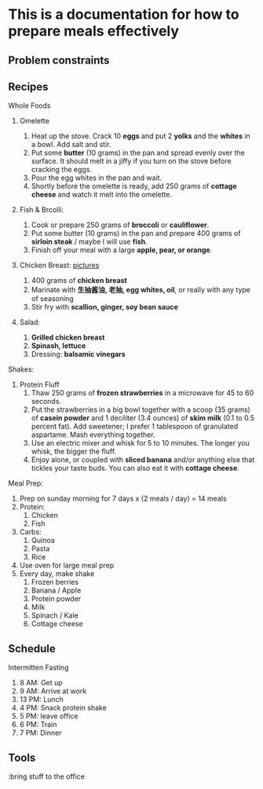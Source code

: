 # This is a documentation for how to prepare meals effectively
## Problem constraints
## Recipes
Whole Foods

1. Omelette
    1. Heat up the stove. Crack 10 **eggs** and put 2 **yolks** and the **whites** in a bowl. Add salt and stir.
     
    2. Put some **butter** (10 grams) in the pan and spread evenly over the surface. It should melt in a jiffy if you turn on the stove before cracking the eggs.
     
    3. Pour the egg whites in the pan and wait.
     
    4. Shortly before the omelette is ready, add 250 grams of **cottage cheese** and watch it melt into the omelette.

2. Fish & Brcolli:
    1. Cook or prepare 250 grams of **broccoli** or **cauliflower**.
     
    2. Put some butter (10 grams) in the pan and prepare 400 grams of **sirloin steak** / maybe I will use **fish**.
     
    3. Finish off your meal with a large **apple, pear, or orange**.

3. Chicken Breast: [pictures](https://kuancaipu.com/index/food/detail/id/295.html)
    1. 400 grams of **chicken breast**
    2. Marinate with **生抽酱油, 老抽, egg whites, oil**, or really with any type of seasoning
    3. Stir fry with **scallion, ginger, soy bean sauce**


4. Salad:
    1. **Grilled chicken breast**
    2. **Spinash, lettuce**
    3. Dressing: **balsamic vinegars**

Shakes:

1. Protein Fluff
   1. Thaw 250 grams of **frozen strawberries** in a microwave for 45 to 60 seconds.
   2. Put the strawberries in a big bowl together with a scoop (35 grams) of **casein powder** and 1 deciliter (3.4 ounces) of **skim milk** (0.1 to 0.5 percent fat). Add sweetener; I prefer 1 tablespoon of granulated aspartame. Mash everything together.
   3. Use an electric mixer and whisk for 5 to 10 minutes. The longer you whisk, the bigger the fluff.
   4. Enjoy alone, or coupled with **sliced banana** and/or anything else that tickles your taste buds. You can also eat it with **cottage cheese**.

Meal Prep:
1. Prep on sunday morning for 7 days x (2 meals / day) = 14 meals
2. Protein:
   1. Chicken
   2. Fish
3. Carbs:
   1. Quinoa
   2. Pasta
   3. Rice
5. Use oven for large meal prep
6. Every day, make shake
   1. Frozen berries
   2. Banana / Apple
   3. Protein powder
   4. Milk
   5. Spinach / Kale
   6. Cottage cheese

## Schedule
Intermitten Fasting

1. 8 AM: Get up
2. 9 AM: Arrive at work
3. 13 PM: Lunch
4. 4 PM: Snack protein shake
5. 5 PM: leave office
6. 6 PM: Train
7. 7 PM: Dinner

## Tools
:bring stuff to the office